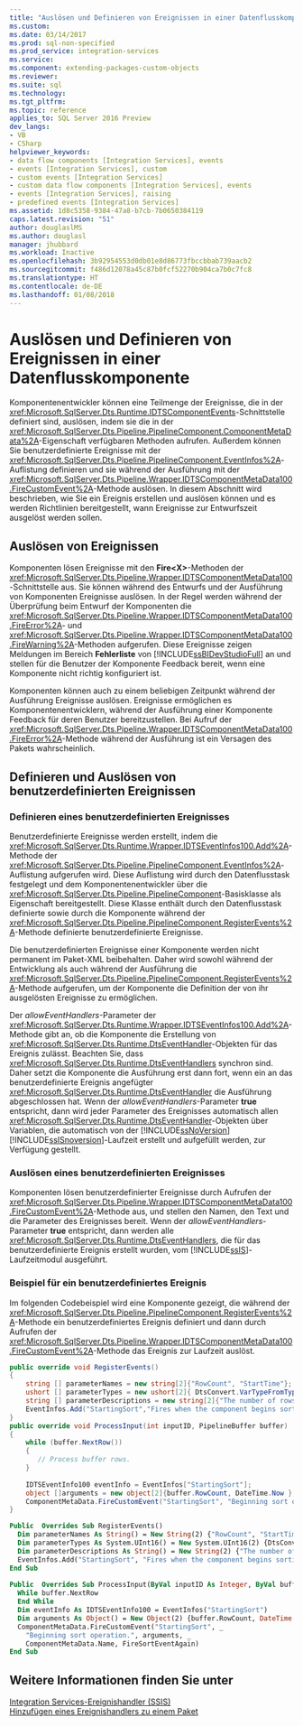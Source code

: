```yaml
---
title: "Auslösen und Definieren von Ereignissen in einer Datenflusskomponente | Microsoft-Dokumentation"
ms.custom: 
ms.date: 03/14/2017
ms.prod: sql-non-specified
ms.prod_service: integration-services
ms.service: 
ms.component: extending-packages-custom-objects
ms.reviewer: 
ms.suite: sql
ms.technology: 
ms.tgt_pltfrm: 
ms.topic: reference
applies_to: SQL Server 2016 Preview
dev_langs:
- VB
- CSharp
helpviewer_keywords:
- data flow components [Integration Services], events
- events [Integration Services], custom
- custom events [Integration Services]
- custom data flow components [Integration Services], events
- events [Integration Services], raising
- predefined events [Integration Services]
ms.assetid: 1d8c5358-9384-47a8-b7cb-7b0650384119
caps.latest.revision: "51"
author: douglaslMS
ms.author: douglasl
manager: jhubbard
ms.workload: Inactive
ms.openlocfilehash: 3b92954553d0db01e8d86773fbccbbab739aacb2
ms.sourcegitcommit: f486d12078a45c87b0fcf52270b904ca7b0c7fc8
ms.translationtype: HT
ms.contentlocale: de-DE
ms.lasthandoff: 01/08/2018
---
```

# <a name="raising-and-defining-events-in-a-data-flow-component"></a>Auslösen und Definieren von Ereignissen in einer Datenflusskomponente
  Komponentenentwickler können eine Teilmenge der Ereignisse, die in der <xref:Microsoft.SqlServer.Dts.Runtime.IDTSComponentEvents>-Schnittstelle definiert sind, auslösen, indem sie die in der <xref:Microsoft.SqlServer.Dts.Pipeline.PipelineComponent.ComponentMetaData%2A>-Eigenschaft verfügbaren Methoden aufrufen. Außerdem können Sie benutzerdefinierte Ereignisse mit der <xref:Microsoft.SqlServer.Dts.Pipeline.PipelineComponent.EventInfos%2A>-Auflistung definieren und sie während der Ausführung mit der <xref:Microsoft.SqlServer.Dts.Pipeline.Wrapper.IDTSComponentMetaData100.FireCustomEvent%2A>-Methode auslösen. In diesem Abschnitt wird beschrieben, wie Sie ein Ereignis erstellen und auslösen können und es werden Richtlinien bereitgestellt, wann Ereignisse zur Entwurfszeit ausgelöst werden sollen.  
  
## <a name="raising-events"></a>Auslösen von Ereignissen  
 Komponenten lösen Ereignisse mit den **Fire\<X>**-Methoden der <xref:Microsoft.SqlServer.Dts.Pipeline.Wrapper.IDTSComponentMetaData100>-Schnittstelle aus. Sie können während des Entwurfs und der Ausführung von Komponenten Ereignisse auslösen. In der Regel werden während der Überprüfung beim Entwurf der Komponenten die <xref:Microsoft.SqlServer.Dts.Pipeline.Wrapper.IDTSComponentMetaData100.FireError%2A>- und <xref:Microsoft.SqlServer.Dts.Pipeline.Wrapper.IDTSComponentMetaData100.FireWarning%2A>-Methoden aufgerufen. Diese Ereignisse zeigen Meldungen im Bereich **Fehlerliste** von [!INCLUDE[ssBIDevStudioFull](../../../includes/ssbidevstudiofull-md.md)] an und stellen für die Benutzer der Komponente Feedback bereit, wenn eine Komponente nicht richtig konfiguriert ist.  
  
 Komponenten können auch zu einem beliebigen Zeitpunkt während der Ausführung Ereignisse auslösen. Ereignisse ermöglichen es Komponentenentwicklern, während der Ausführung einer Komponente Feedback für deren Benutzer bereitzustellen. Bei Aufruf der <xref:Microsoft.SqlServer.Dts.Pipeline.Wrapper.IDTSComponentMetaData100.FireError%2A>-Methode während der Ausführung ist ein Versagen des Pakets wahrscheinlich.  
  
## <a name="defining-and-raising-custom-events"></a>Definieren und Auslösen von benutzerdefinierten Ereignissen  
  
### <a name="defining-a-custom-event"></a>Definieren eines benutzerdefinierten Ereignisses  
 Benutzerdefinierte Ereignisse werden erstellt, indem die <xref:Microsoft.SqlServer.Dts.Runtime.Wrapper.IDTSEventInfos100.Add%2A>-Methode der <xref:Microsoft.SqlServer.Dts.Pipeline.PipelineComponent.EventInfos%2A>-Auflistung aufgerufen wird. Diese Auflistung wird durch den Datenflusstask festgelegt und dem Komponentenentwickler über die <xref:Microsoft.SqlServer.Dts.Pipeline.PipelineComponent>-Basisklasse als Eigenschaft bereitgestellt. Diese Klasse enthält durch den Datenflusstask definierte sowie durch die Komponente während der <xref:Microsoft.SqlServer.Dts.Pipeline.PipelineComponent.RegisterEvents%2A>-Methode definierte benutzerdefinierte Ereignisse.  
  
 Die benutzerdefinierten Ereignisse einer Komponente werden nicht permanent im Paket-XML beibehalten. Daher wird sowohl während der Entwicklung als auch während der Ausführung die <xref:Microsoft.SqlServer.Dts.Pipeline.PipelineComponent.RegisterEvents%2A>-Methode aufgerufen, um der Komponente die Definition der von ihr ausgelösten Ereignisse zu ermöglichen.  
  
 Der *allowEventHandlers*-Parameter der <xref:Microsoft.SqlServer.Dts.Runtime.Wrapper.IDTSEventInfos100.Add%2A>-Methode gibt an, ob die Komponente die Erstellung von <xref:Microsoft.SqlServer.Dts.Runtime.DtsEventHandler>-Objekten für das Ereignis zulässt. Beachten Sie, dass <xref:Microsoft.SqlServer.Dts.Runtime.DtsEventHandlers> synchron sind. Daher setzt die Komponente die Ausführung erst dann fort, wenn ein an das benutzerdefinierte Ereignis angefügter <xref:Microsoft.SqlServer.Dts.Runtime.DtsEventHandler> die Ausführung abgeschlossen hat. Wenn der *allowEventHandlers*-Parameter **true** entspricht, dann wird jeder Parameter des Ereignisses automatisch allen <xref:Microsoft.SqlServer.Dts.Runtime.DtsEventHandler>-Objekten über Variablen, die automatisch von der [!INCLUDE[ssNoVersion](../../../includes/ssnoversion-md.md)] [!INCLUDE[ssISnoversion](../../../includes/ssisnoversion-md.md)]-Laufzeit erstellt und aufgefüllt werden, zur Verfügung gestellt.  
  
### <a name="raising-a-custom-event"></a>Auslösen eines benutzerdefinierten Ereignisses  
 Komponenten lösen benutzerdefinierter Ereignisse durch Aufrufen der <xref:Microsoft.SqlServer.Dts.Pipeline.Wrapper.IDTSComponentMetaData100.FireCustomEvent%2A>-Methode aus, und stellen den Namen, den Text und die Parameter des Ereignisses bereit. Wenn der *allowEventHandlers*-Parameter **true** entspricht, dann werden alle <xref:Microsoft.SqlServer.Dts.Runtime.DtsEventHandlers>, die für das benutzerdefinierte Ereignis erstellt wurden, vom [!INCLUDE[ssIS](../../../includes/ssis-md.md)]-Laufzeitmodul ausgeführt.  
  
### <a name="custom-event-sample"></a>Beispiel für ein benutzerdefiniertes Ereignis  
 Im folgenden Codebeispiel wird eine Komponente gezeigt, die während der <xref:Microsoft.SqlServer.Dts.Pipeline.PipelineComponent.RegisterEvents%2A>-Methode ein benutzerdefiniertes Ereignis definiert und dann durch Aufrufen der <xref:Microsoft.SqlServer.Dts.Pipeline.Wrapper.IDTSComponentMetaData100.FireCustomEvent%2A>-Methode das Ereignis zur Laufzeit auslöst.  
  
```csharp  
public override void RegisterEvents()  
{  
    string [] parameterNames = new string[2]{"RowCount", "StartTime"};  
    ushort [] parameterTypes = new ushort[2]{ DtsConvert.VarTypeFromTypeCode(TypeCode.Int32), DtsConvert.VarTypeFromTypeCode(TypeCode.DateTime)};  
    string [] parameterDescriptions = new string[2]{"The number of rows to sort.", "The start time of the Sort operation."};  
    EventInfos.Add("StartingSort","Fires when the component begins sorting the rows.",false,ref parameterNames, ref paramterTypes, ref parameterDescriptions);  
}  
public override void ProcessInput(int inputID, PipelineBuffer buffer)  
{  
    while (buffer.NextRow())  
    {  
       // Process buffer rows.  
    }  
  
    IDTSEventInfo100 eventInfo = EventInfos["StartingSort"];  
    object []arguments = new object[2]{buffer.RowCount, DateTime.Now };  
    ComponentMetaData.FireCustomEvent("StartingSort", "Beginning sort operation.", ref arguments, ComponentMetaData.Name, ref FireSortEventAgain);  
}  
```  
  
```vb  
Public  Overrides Sub RegisterEvents()   
  Dim parameterNames As String() = New String(2) {"RowCount", "StartTime"}   
  Dim parameterTypes As System.UInt16() = New System.UInt16(2) {DtsConvert.VarTypeFromTypeCode(TypeCode.Int32), DtsConvert.VarTypeFromTypeCode(TypeCode.DateTime)}   
  Dim parameterDescriptions As String() = New String(2) {"The number of rows to sort.", "The start time of the Sort operation."}   
  EventInfos.Add("StartingSort", "Fires when the component begins sorting the rows.", False, parameterNames, paramterTypes, parameterDescriptions)   
End Sub   
  
Public  Overrides Sub ProcessInput(ByVal inputID As Integer, ByVal buffer As PipelineBuffer)   
  While buffer.NextRow   
  End While   
  Dim eventInfo As IDTSEventInfo100 = EventInfos("StartingSort")   
  Dim arguments As Object() = New Object(2) {buffer.RowCount, DateTime.Now}   
  ComponentMetaData.FireCustomEvent("StartingSort", _  
    "Beginning sort operation.", arguments, _  
    ComponentMetaData.Name, FireSortEventAgain)   
End Sub  
```  

## <a name="see-also"></a>Weitere Informationen finden Sie unter  
 [Integration Services-Ereignishandler &#40;SSIS&#41;](../../../integration-services/integration-services-ssis-event-handlers.md)   
 [Hinzufügen eines Ereignishandlers zu einem Paket](http://msdn.microsoft.com/library/5e56885d-8658-480a-bed9-3f2f8003fd78)  
  
  
